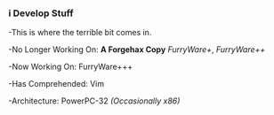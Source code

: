 ### i Develop Stuff

<!--


-->
-This is where the terrible bit comes in.

-No Longer Working On: **A Forgehax Copy** *FurryWare+*, *FurryWare++*

-Now Working On: FurryWare+++

-Has Comprehended: Vim

-Architecture: PowerPC-32 *(Occasionally x86)*

